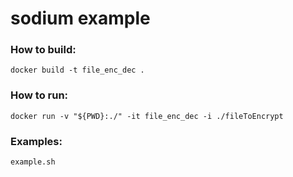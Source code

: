 # sodium example

### How to build:
```
docker build -t file_enc_dec .
```

### How to run:
```
docker run -v "${PWD}:./" -it file_enc_dec -i ./fileToEncrypt
```

### Examples:
```
example.sh
```
